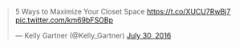 ---
---
<blockquote class="twitter-tweet" data-lang="en"><p lang="en" dir="ltr">5 Ways to Maximize Your Closet Space <a href="https://t.co/XUCU7RwBj7">https://t.co/XUCU7RwBj7</a> <a href="https://t.co/km69bFSOBp">pic.twitter.com/km69bFSOBp</a></p>&mdash; Kelly Gartner (@Kelly_Gartner) <a href="https://twitter.com/Kelly_Gartner/status/759534881579814912">July 30, 2016</a></blockquote>